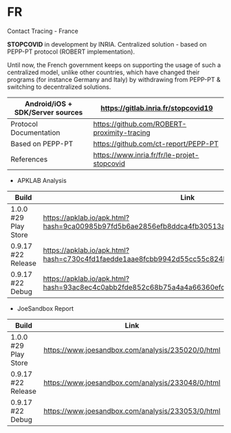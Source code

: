 # FR
Contact Tracing - France

**STOPCOVID** in development by INRIA. Centralized solution - based on PEPP-PT protocol (ROBERT implementation). 

Until now, the French government keeps on supporting the usage of such a centralized model, unlike other countries, which have changed their programs (for instance Germany and Italy) by withdrawing from PEPP-PT & switching to decentralized solutions.

Android/iOS + SDK/Server sources | https://gitlab.inria.fr/stopcovid19
---------------------------------|------------------------------------
Protocol Documentation | https://github.com/ROBERT-proximity-tracing
Based on PEPP-PT | https://github.com/ct-report/PEPP-PT
References | https://www.inria.fr/fr/le-projet-stopcovid

- APKLAB Analysis

Build | Link
------|-----
1.0.0 #29 Play Store | https://apklab.io/apk.html?hash=9ca00985b97fd5b6ae2856efb8ddca4fb30513a2b308afbb1b293c77965959a3
0.9.17 #22 Release | https://apklab.io/apk.html?hash=c730c4fd1faedde1aae8fcbb9942d55cc55c824be8bf83b9c8d75c713036db55
0.9.17 #22 Debug | https://apklab.io/apk.html?hash=93ac8ec4c0abb2fde852c68b75a4a4a66360efddc5a9b79fa5fc640310d97ac0

- JoeSandbox Report

Build | Link
------|-----
1.0.0 #29 Play Store | https://www.joesandbox.com/analysis/235020/0/html
0.9.17 #22 Release | https://www.joesandbox.com/analysis/233048/0/html
0.9.17 #22 Debug | https://www.joesandbox.com/analysis/233053/0/html
